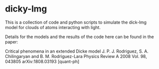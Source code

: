 # dicky-lmg

This is a collection of code and python scripts to simulate the dick-lmg model for clouds of atoms interacting with light.


Details for the models and the results of the code here can be found in the paper:

Critical phenomena in an extended Dicke model
J. P. J. Rodriguez, S. A. Chilingaryan and B. M. Rodr&igrave;guez-Lara
Physics Review A 2008 Vol. 98, 043805
arXiv:1808.03193 [quant-ph]



